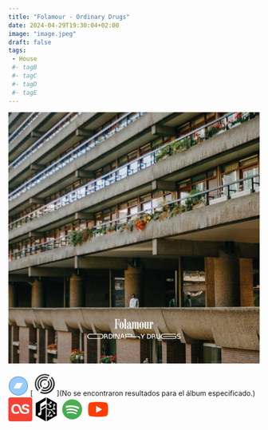 ```yaml
---
title: "Folamour - Ordinary Drugs"
date: 2024-04-29T19:30:04+02:00
image: "image.jpeg"
draft: false
tags:
 - House
 #- tagB
 #- tagC
 #- tagD
 #- tagE
---
```

![cover](image.jpeg (Folamour - Ordinary-Drugs))
 
[![bandcamp](../links/svg/bandcamp.png (bandcamp))](https://folamour.bandcamp.com/album/ordinary-drugs?from=search&search_item_id=110570646&search_item_type=a&search_match_part=%3F&search_page_id=3371074278&search_page_no=1&search_rank=1&search_sig=43cc07926bfc341ee94cfa941b6c9a74)
[![discogs](../links/svg/discogs.png (discogs))](No se encontraron resultados para el álbum especificado.)
[![lastfm](../links/svg/lastfm.png (lastfm))]()
[![musicbrainz](../links/svg/musicbrainz.png (musicbrainz))]()
[![spotify](../links/svg/spotify.png (putify))](https://open.spotify.com/album/3na24PKpM5Bh0xwvIcpPms)
[![youtube](../links/svg/youtube.png (youtube))]()
 
